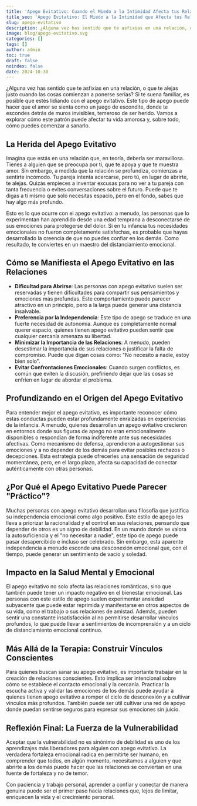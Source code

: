 ```yaml
---
title: 'Apego Evitativo: Cuando el Miedo a la Intimidad Afecta tus Relaciones'
title_seo: 'Apego Evitativo: El Miedo a la Intimidad que Afecta tus Relaciones'
slug: apego-evitativo
description: ¿Alguna vez has sentido que te asfixias en una relación, o que te alejas justo cuando las cosas comienzan a ponerse serias? Si te suena familiar, es…
image: blog/apego-evitativo.svg
categories: []
tags: []
author: admin
toc: true
draft: false
noindex: false
date: 2024-10-30
---
```


¿Alguna vez has sentido que te asfixias en una relación, o que te alejas justo cuando las cosas comienzan a ponerse serias? Si te suena familiar, es posible que estés lidiando con el apego evitativo. Este tipo de apego puede hacer que el amor se sienta como un juego de escondite, donde te escondes detrás de muros invisibles, temeroso de ser herido. Vamos a explorar cómo este patrón puede afectar tu vida amorosa y, sobre todo, cómo puedes comenzar a sanarlo.

## La Herida del Apego Evitativo

Imagina que estás en una relación que, en teoría, debería ser maravillosa. Tienes a alguien que se preocupa por ti, que te apoya y que te muestra amor. Sin embargo, a medida que la relación se profundiza, comienzas a sentirte incómodo. Tu pareja intenta acercarse, pero tú, en lugar de abrirte, te alejas. Quizás empieces a inventar excusas para no ver a tu pareja con tanta frecuencia o evites conversaciones sobre el futuro. Puede que te digas a ti mismo que solo necesitas espacio, pero en el fondo, sabes que hay algo más profundo.

Esto es lo que ocurre con el apego evitativo: a menudo, las personas que lo experimentan han aprendido desde una edad temprana a desconectarse de sus emociones para protegerse del dolor. Si en tu infancia tus necesidades emocionales no fueron completamente satisfechas, es probable que hayas desarrollado la creencia de que no puedes confiar en los demás. Como resultado, te conviertes en un maestro del distanciamiento emocional.

## Cómo se Manifiesta el Apego Evitativo en las Relaciones

- **Dificultad para Abrirse**: Las personas con apego evitativo suelen ser reservadas y tienen dificultades para compartir sus pensamientos y emociones más profundas. Este comportamiento puede parecer atractivo en un principio, pero a la larga puede generar una distancia insalvable.
- **Preferencia por la Independencia**: Este tipo de apego se traduce en una fuerte necesidad de autonomía. Aunque es completamente normal querer espacio, quienes tienen apego evitativo pueden sentir que cualquier cercanía amenaza su libertad.
- **Minimizar la Importancia de las Relaciones**: A menudo, pueden desestimar la importancia de sus relaciones o justificar la falta de compromiso. Puede que digan cosas como: "No necesito a nadie, estoy bien solo".
- **Evitar Confrontaciones Emocionales**: Cuando surgen conflictos, es común que eviten la discusión, prefiriendo dejar que las cosas se enfríen en lugar de abordar el problema.

## Profundizando en el Origen del Apego Evitativo

Para entender mejor el apego evitativo, es importante reconocer cómo estas conductas pueden estar profundamente enraizadas en experiencias de la infancia. A menudo, quienes desarrollan un apego evitativo crecieron en entornos donde sus figuras de apego no eran emocionalmente disponibles o respondían de forma indiferente ante sus necesidades afectivas. Como mecanismo de defensa, aprendieron a autogestionar sus emociones y a no depender de los demás para evitar posibles rechazos o decepciones. Esta estrategia puede ofrecerles una sensación de seguridad momentánea, pero, en el largo plazo, afecta su capacidad de conectar auténticamente con otras personas.

## ¿Por Qué el Apego Evitativo Puede Parecer "Práctico"?

Muchas personas con apego evitativo desarrollan una filosofía que justifica su independencia emocional como algo positivo. Este estilo de apego les lleva a priorizar la racionalidad y el control en sus relaciones, pensando que depender de otros es un signo de debilidad. En un mundo donde se valora la autosuficiencia y el "no necesitar a nadie", este tipo de apego puede pasar desapercibido e incluso ser celebrado. Sin embargo, esta aparente independencia a menudo esconde una desconexión emocional que, con el tiempo, puede generar un sentimiento de vacío y soledad.

## Impacto en la Salud Mental y Emocional

El apego evitativo no solo afecta las relaciones románticas, sino que también puede tener un impacto negativo en el bienestar emocional. Las personas con este estilo de apego suelen experimentar ansiedad subyacente que puede estar reprimida y manifestarse en otros aspectos de su vida, como el trabajo o sus relaciones de amistad. Además, pueden sentir una constante insatisfacción al no permitirse desarrollar vínculos profundos, lo que puede llevar a sentimientos de incomprensión y a un ciclo de distanciamiento emocional continuo.

## Más Allá de la Terapia: Construir Vínculos Conscientes

Para quienes buscan sanar su apego evitativo, es importante trabajar en la creación de relaciones conscientes. Esto implica ser intencional sobre cómo se establece el contacto emocional y la cercanía. Practicar la escucha activa y validar las emociones de los demás puede ayudar a quienes tienen apego evitativo a romper el ciclo de desconexión y a cultivar vínculos más profundos. También puede ser útil cultivar una red de apoyo donde puedan sentirse seguros para expresar sus emociones sin juicio.

## Reflexión Final: La Fuerza de la Vulnerabilidad

Aceptar que la vulnerabilidad no es sinónimo de debilidad es uno de los aprendizajes más liberadores para alguien con apego evitativo. La verdadera fortaleza emocional radica en permitirte ser humano, en comprender que todos, en algún momento, necesitamos a alguien y que abrirte a los demás puede hacer que las relaciones se conviertan en una fuente de fortaleza y no de temor.

Con paciencia y trabajo personal, aprender a confiar y conectar de manera genuina puede ser el primer paso hacia relaciones que, lejos de limitar, enriquecen la vida y el crecimiento personal.
